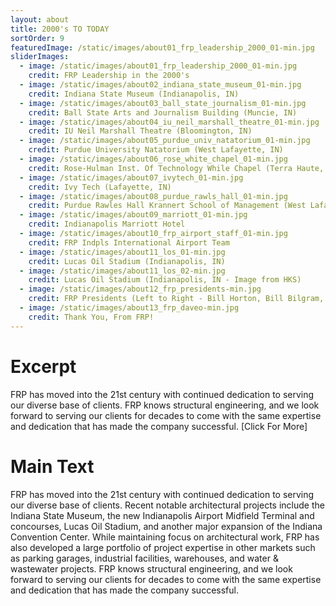 ```yaml
---
layout: about
title: 2000's TO TODAY
sortOrder: 9
featuredImage: /static/images/about01_frp_leadership_2000_01-min.jpg
sliderImages:
  - image: /static/images/about01_frp_leadership_2000_01-min.jpg
    credit: FRP Leadership in the 2000's
  - image: /static/images/about02_indiana_state_museum_01-min.jpg
    credit: Indiana State Museum (Indianapolis, IN)
  - image: /static/images/about03_ball_state_journalism_01-min.jpg
    credit: Ball State Arts and Journalism Building (Muncie, IN)
  - image: /static/images/about04_iu_neil_marshall_theatre_01-min.jpg
    credit: IU Neil Marshall Theatre (Bloomington, IN)
  - image: /static/images/about05_purdue_univ_natatorium_01-min.jpg
    credit: Purdue University Natatorium (West Lafayette, IN)
  - image: /static/images/about06_rose_white_chapel_01-min.jpg
    credit: Rose-Hulman Inst. Of Technology While Chapel (Terra Haute, IN)
  - image: /static/images/about07_ivytech_01-min.jpg
    credit: Ivy Tech (Lafayette, IN)
  - image: /static/images/about08_purdue_rawls_hall_01-min.jpg
    credit: Purdue Rawles Hall Krannert School of Management (West Lafayette, IN)
  - image: /static/images/about09_marriott_01-min.jpg
    credit: Indianapolis Marriott Hotel
  - image: /static/images/about10_frp_airport_staff_01-min.jpg
    credit: FRP Indpls International Airport Team
  - image: /static/images/about11_los_01-min.jpg
    credit: Lucas Oil Stadium (Indianapolis, IN)
  - image: /static/images/about11_los_02-min.jpg
    credit: Lucas Oil Stadium (Indianapolis, IN - Image from HKS)
  - image: /static/images/about12_frp_presidents-min.jpg
    credit: FRP Presidents (Left to Right - Bill Horton, Bill Bilgram, George Fink, Mike Natali)
  - image: /static/images/about13_frp_daveo-min.jpg
    credit: Thank You, From FRP!
---
```

# Excerpt
FRP has moved into the 21st century with continued dedication to serving our diverse base of clients.  FRP knows structural engineering, and we look forward to serving our clients for decades to come with the same expertise and dedication that has made the company successful. [Click For More]

# Main Text
FRP has moved into the 21st century with continued dedication to serving our diverse base of clients.  Recent notable architectural projects include the Indiana State Museum, the new Indianapolis Airport Midfield Terminal and concourses, Lucas Oil Stadium, and another major expansion of the Indiana Convention Center.  While maintaining focus on architectural work, FRP has also developed a large portfolio of project expertise in other markets such as parking garages, industrial facilities, warehouses, and water & wastewater projects.  FRP knows structural engineering, and we look forward to serving our clients for decades to come with the same expertise and dedication that has made the company successful.



































